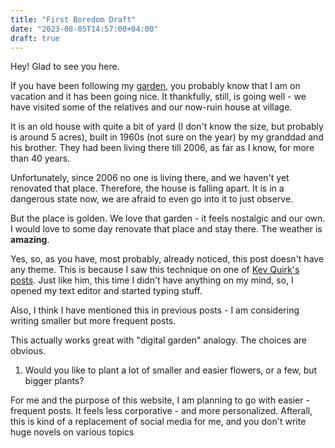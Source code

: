 ```yaml
---
title: "First Boredom Draft"
date: "2023-08-05T14:57:00+04:00"
draft: true
---
```


Hey! Glad to see you here.

If you have been following my [garden](https://maggieappleton.com/garden-history), you probably know that I am on vacation and it has been going nice. It thankfully, still, is going well - we have visited some of the relatives and our now-ruin house at village. 

It is an old house with quite a bit of yard (I don't know the size, but probably is around 5 acres), built in 1960s (not sure on the year) by my granddad and his brother. They had been living there till 2006, as far as I know, for more than 40 years. 

Unfortunately, since 2006 no one is living there, and we haven't yet renovated that place. Therefore, the house is falling apart. It is in a dangerous state now, we are afraid to even go into it to just observe. 

But the place is golden. We love that garden - it feels nostalgic and our own. I would love to some day renovate that place and stay there. The weather is **amazing**.

Yes, so, as you have, most probably, already noticed, this post doesn't have any theme. This is because I saw this technique on one of [Kev Quirk's posts](https://kevquirk.com/the-blank-box). Just like him, this time I didn't have anything on my mind, so, I opened my text editor and started typing stuff. 

Also, I think I have mentioned this in previous posts - I am considering writing smaller but more frequent posts.

This actually works great with "digital garden" analogy. The choices are obvious. 

1. Would you like to plant a lot of smaller and easier flowers, or a few, but bigger plants?

For me and the purpose of this website, I am planning to go with easier - frequent posts. It feels less corporative - and more personalized. Afterall, this is kind of a replacement of social media for me, and you don't write huge novels on various topics